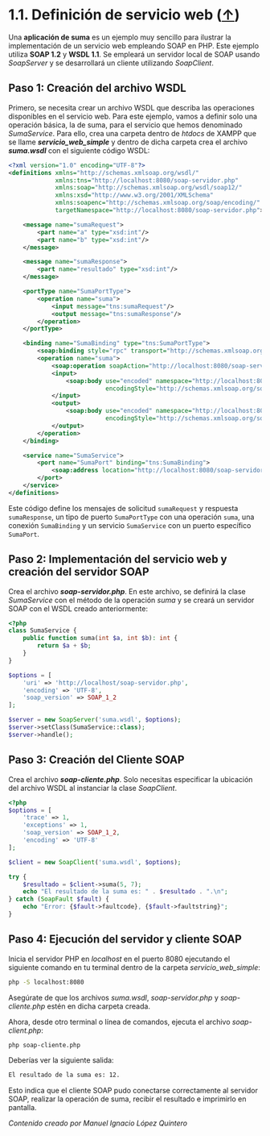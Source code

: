 # 1.1. Definición de servicio web ([↑](README.md))

Una **aplicación de suma** es un ejemplo muy sencillo para ilustrar la implementación de un servicio web empleando SOAP en PHP. Este ejemplo utiliza **SOAP 1.2** y **WSDL 1.1**. Se empleará un servidor local de SOAP usando *SoapServer* y se desarrollará un cliente utilizando *SoapClient*.

## Paso 1: Creación del archivo WSDL

Primero, se necesita crear un archivo WSDL que describa las operaciones disponibles en el servicio web. Para este ejemplo, vamos a definir solo una operación básica, la de suma, para el servicio que hemos denominado *SumaService*. Para ello, crea una carpeta dentro de *htdocs* de XAMPP que se llame **_servicio_web_simple_** y dentro de dicha carpeta crea el archivo **_suma.wsdl_** con el siguiente código WSDL:

```xml
<?xml version="1.0" encoding="UTF-8"?>
<definitions xmlns="http://schemas.xmlsoap.org/wsdl/"
             xmlns:tns="http://localhost:8080/soap-servidor.php"
             xmlns:soap="http://schemas.xmlsoap.org/wsdl/soap12/"
             xmlns:xsd="http://www.w3.org/2001/XMLSchema"
             xmlns:soapenc="http://schemas.xmlsoap.org/soap/encoding/"
             targetNamespace="http://localhost:8080/soap-servidor.php">

    <message name="sumaRequest">
        <part name="a" type="xsd:int"/>
        <part name="b" type="xsd:int"/>
    </message>

    <message name="sumaResponse">
        <part name="resultado" type="xsd:int"/>
    </message>

    <portType name="SumaPortType">
        <operation name="suma">
            <input message="tns:sumaRequest"/>
            <output message="tns:sumaResponse"/>
        </operation>
    </portType>

    <binding name="SumaBinding" type="tns:SumaPortType">
        <soap:binding style="rpc" transport="http://schemas.xmlsoap.org/soap/http"/>
        <operation name="suma">
            <soap:operation soapAction="http://localhost:8080/soap-servidor.php#suma"/>
            <input>
                <soap:body use="encoded" namespace="http://localhost:8080/soap-servidor.php#suma"
                           encodingStyle="http://schemas.xmlsoap.org/soap/encoding/"/>
            </input>
            <output>
                <soap:body use="encoded" namespace="http://localhost:8080/soap-servidor.php#suma"
                           encodingStyle="http://schemas.xmlsoap.org/soap/encoding/"/>
            </output>
        </operation>
    </binding>

    <service name="SumaService">
        <port name="SumaPort" binding="tns:SumaBinding">
            <soap:address location="http://localhost:8080/soap-servidor.php"/>
        </port>
    </service>
</definitions>
```

Este código define los mensajes de solicitud `sumaRequest` y respuesta `sumaResponse`, un tipo de puerto `SumaPortType` con una operación `suma`, una conexión `SumaBinding` y un servicio `SumaService` con un puerto específico `SumaPort`.

## Paso 2: Implementación del servicio web y creación del servidor SOAP

Crea el archivo **_soap-servidor.php_**. En este archivo, se definirá la clase *SumaService* con el método de la operación *suma* y se creará un servidor SOAP con el WSDL creado anteriormente:

```php
<?php
class SumaService {
    public function suma(int $a, int $b): int {
        return $a + $b;
    }
}

$options = [
    'uri' => 'http://localhost/soap-servidor.php',
    'encoding' => 'UTF-8',
    'soap_version' => SOAP_1_2
];

$server = new SoapServer('suma.wsdl', $options);
$server->setClass(SumaService::class);
$server->handle();
```

## Paso 3: Creación del Cliente SOAP

Crea el archivo **_soap-cliente.php_**. Solo necesitas especificar la ubicación del archivo WSDL al instanciar la clase *SoapClient*.

```php
<?php
$options = [
    'trace' => 1,
    'exceptions' => 1,
    'soap_version' => SOAP_1_2,
    'encoding' => 'UTF-8'
];

$client = new SoapClient('suma.wsdl', $options);

try {
    $resultado = $client->suma(5, 7);
    echo "El resultado de la suma es: " . $resultado . ".\n";
} catch (SoapFault $fault) {
    echo "Error: {$fault->faultcode}, {$fault->faultstring}";
}
```

## Paso 4: Ejecución del servidor y cliente SOAP

Inicia el servidor PHP en *localhost* en el puerto 8080 ejecutando el siguiente comando en tu terminal dentro de la carpeta *servicio_web_simple*:

```sh
php -S localhost:8080
```

Asegúrate de que los archivos *suma.wsdl*, *soap-servidor.php* y *soap-cliente.php* estén en dicha carpeta creada.

Ahora, desde otro terminal o línea de comandos, ejecuta el archivo *soap-client.php*:

```sh
php soap-cliente.php
```

Deberías ver la siguiente salida:

```sh
El resultado de la suma es: 12.
```

Esto indica que el cliente SOAP pudo conectarse correctamente al servidor SOAP, realizar la operación de suma, recibir el resultado e imprimirlo en pantalla.

_Contenido creado por Manuel Ignacio López Quintero_
